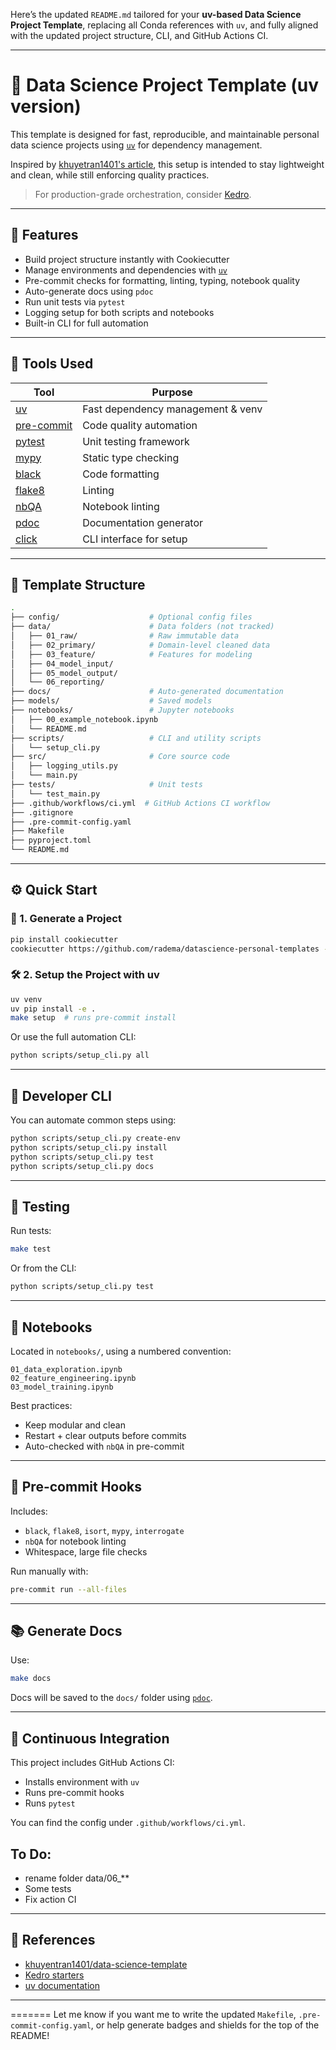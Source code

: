 Here’s the updated `README.md` tailored for your **uv-based Data Science Project Template**, replacing all Conda references with `uv`, and fully aligned with the updated project structure, CLI, and GitHub Actions CI.

---

# 🧠 Data Science Project Template (uv version)

This template is designed for fast, reproducible, and maintainable personal data science projects using [`uv`](https://github.com/astral-sh/uv) for dependency management.

Inspired by [khuyetran1401's article](https://towardsdatascience.com/how-to-structure-an-ml-project-for-reproducibility-and-maintainability-54d5e53b4c82?sk=c3d05ae5b8ccc95822618d0dacfad8a4), this setup is intended to stay lightweight and clean, while still enforcing quality practices.

> For production-grade orchestration, consider [Kedro](https://docs.kedro.org/en/stable/).

---

## 🚀 Features

- Build project structure instantly with Cookiecutter
- Manage environments and dependencies with [`uv`](https://github.com/astral-sh/uv)
- Pre-commit checks for formatting, linting, typing, notebook quality
- Auto-generate docs using `pdoc`
- Run unit tests via `pytest`
- Logging setup for both scripts and notebooks
- Built-in CLI for full automation

---

## 🧰 Tools Used

| Tool           | Purpose                                                |
|----------------|--------------------------------------------------------|
| [uv](https://github.com/astral-sh/uv) | Fast dependency management & venv |
| [pre-commit](https://pre-commit.com/) | Code quality automation |
| [pytest](https://docs.pytest.org/) | Unit testing framework |
| [mypy](http://mypy-lang.org/) | Static type checking |
| [black](https://black.readthedocs.io/en/stable/) | Code formatting |
| [flake8](http://flake8.pycqa.org/) | Linting |
| [nbQA](https://nbqa.readthedocs.io/) | Notebook linting |
| [pdoc](https://pdoc.dev/) | Documentation generator |
| [click](https://click.palletsprojects.com/) | CLI interface for setup |

---

## 🧱 Template Structure

```bash
.
├── config/                    # Optional config files
├── data/                      # Data folders (not tracked)
│   ├── 01_raw/                # Raw immutable data
│   ├── 02_primary/            # Domain-level cleaned data
│   ├── 03_feature/            # Features for modeling
│   ├── 04_model_input/
│   ├── 05_model_output/
│   └── 06_reporting/
├── docs/                      # Auto-generated documentation
├── models/                    # Saved models
├── notebooks/                 # Jupyter notebooks
│   ├── 00_example_notebook.ipynb
│   └── README.md
├── scripts/                   # CLI and utility scripts
│   └── setup_cli.py
├── src/                       # Core source code
│   ├── logging_utils.py
│   └── main.py
├── tests/                     # Unit tests
│   └── test_main.py
├── .github/workflows/ci.yml  # GitHub Actions CI workflow
├── .gitignore
├── .pre-commit-config.yaml
├── Makefile
├── pyproject.toml
└── README.md
```

---

## ⚙️ Quick Start

### 🧱 1. Generate a Project

```bash
pip install cookiecutter
cookiecutter https://github.com/radema/datascience-personal-templates -c uv-support
```

### 🛠 2. Setup the Project with uv

```bash
uv venv
uv pip install -e .
make setup  # runs pre-commit install
```

Or use the full automation CLI:

```bash
python scripts/setup_cli.py all
```

---

## 🔧 Developer CLI

You can automate common steps using:

```bash
python scripts/setup_cli.py create-env
python scripts/setup_cli.py install
python scripts/setup_cli.py test
python scripts/setup_cli.py docs
```

---

## 🧪 Testing

Run tests:

```bash
make test
```

Or from the CLI:

```bash
python scripts/setup_cli.py test
```

---

## 📓 Notebooks

Located in `notebooks/`, using a numbered convention:

```
01_data_exploration.ipynb
02_feature_engineering.ipynb
03_model_training.ipynb
```

Best practices:
- Keep modular and clean
- Restart + clear outputs before commits
- Auto-checked with `nbQA` in pre-commit

---

## 🧼 Pre-commit Hooks

Includes:
- `black`, `flake8`, `isort`, `mypy`, `interrogate`
- `nbQA` for notebook linting
- Whitespace, large file checks

Run manually with:

```bash
pre-commit run --all-files
```

---

## 📚 Generate Docs

Use:

```bash
make docs
```
Docs will be saved to the `docs/` folder using [`pdoc`](https://pdoc.dev).

---

## 🔁 Continuous Integration

This project includes GitHub Actions CI:
- Installs environment with `uv`
- Runs pre-commit hooks
- Runs `pytest`

You can find the config under `.github/workflows/ci.yml`.

## To Do:
- rename folder data/06_**
- Some tests
- Fix action CI

---

## 📖 References

- [khuyentran1401/data-science-template](https://github.com/khuyentran1401/data-science-template/blob/dvc-poetry/README.md)
- [Kedro starters](https://github.com/kedro-org/kedro-starters)
- [uv documentation](https://github.com/astral-sh/uv)

---
=======
Let me know if you want me to write the updated `Makefile`, `.pre-commit-config.yaml`, or help generate badges and shields for the top of the README!
